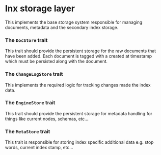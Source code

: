 # lnx storage layer

This implements the base storage system responsible for managing documents, metadata and
the secondary index storage.

### The `DocStore` trait
This trait should provide the persistent storage for the raw documents that
have been added. Each document is tagged with a created at timestamp which must be
persisted along with the document.

### The `ChangeLogStore` trait
This implements the required logic for tracking changes made the index data.

### The `EngineStore` trait
This trait should provide the persistent storage for metadata handling for things like
current nodes, schemas, etc...

### The `MetaStore` trait
This trait is responsible for storing index specific additional data 
e.g. stop words, current index stamp, etc...


